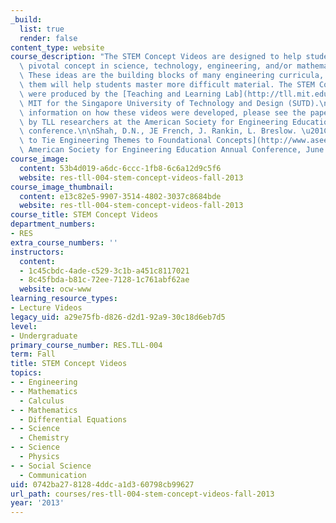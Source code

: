```yaml
---
_build:
  list: true
  render: false
content_type: website
course_description: "The STEM Concept Videos are designed to help students learn a\
  \ pivotal concept in science, technology, engineering, and/or mathematics (STEM).\
  \ These ideas are the building blocks of many engineering curricula, and learning\
  \ them will help students master more difficult material. The STEM Concept Videos\
  \ were produced by the [Teaching and Learning Lab](http://tll.mit.edu/) (TLL) at\
  \ MIT for the Singapore University of Technology and Design (SUTD).\n\nFor more\
  \ information on how these videos were developed, please see the paper presented\
  \ by TLL researchers at the American Society for Engineering Education (ASEE) 2013\
  \ conference.\n\nShah, D.N., JE French, J. Rankin, L. Breslow. \u201C[Using Video\
  \ to Tie Engineering Themes to Foundational Concepts](http://www.asee.org/public/conferences/20/papers/6210/view).\u201D\
  \ American Society for Engineering Education Annual Conference, June 23-26, 2013.\n"
course_image:
  content: 53b4d019-a6dc-6ccc-1fb8-6c6a12d9c5f6
  website: res-tll-004-stem-concept-videos-fall-2013
course_image_thumbnail:
  content: e13c82e5-9907-3514-4802-3037c8684bde
  website: res-tll-004-stem-concept-videos-fall-2013
course_title: STEM Concept Videos
department_numbers:
- RES
extra_course_numbers: ''
instructors:
  content:
  - 1c45cbdc-4ade-c529-3c1b-a451c8117021
  - 8c45fbda-b81c-72ee-7128-1c761abf62ae
  website: ocw-www
learning_resource_types:
- Lecture Videos
legacy_uid: a29e75fb-d826-d2d1-92a9-30c18d6eb7d5
level:
- Undergraduate
primary_course_number: RES.TLL-004
term: Fall
title: STEM Concept Videos
topics:
- - Engineering
- - Mathematics
  - Calculus
- - Mathematics
  - Differential Equations
- - Science
  - Chemistry
- - Science
  - Physics
- - Social Science
  - Communication
uid: 0742ba27-8128-4ddc-a1d3-60798cb99627
url_path: courses/res-tll-004-stem-concept-videos-fall-2013
year: '2013'
---
```

